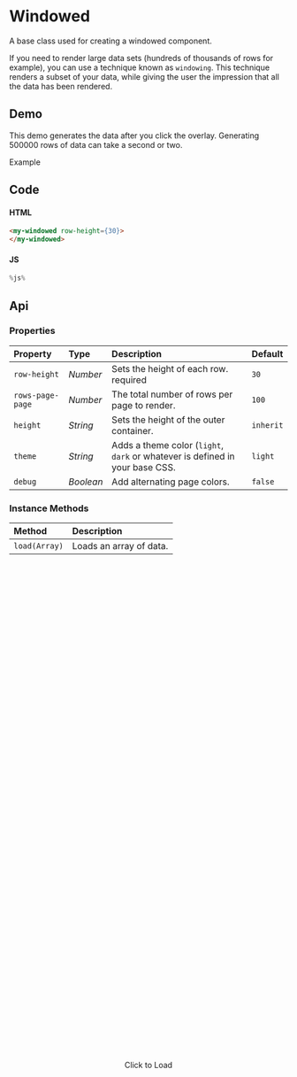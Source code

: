 # Windowed
A base class used for creating a windowed component.

If you need to render large data sets (hundreds of thousands of rows for
example), you can use a technique known as `windowing`. This technique renders
a subset of your data, while giving the user the impression that all the data
has been rendered.

## Demo

This demo generates the data after you click the overlay. Generating 500000
rows of data can take a second or two.

<style nonce="%nonce%">
  body > main div.example .content.windowed-example {
    max-width: initial;
    padding: 0;
    position: relative;
  }
 
  my-windowed {
    height: 300px;
  }

  my-windowed .th {
    background: var(--border);
  }

  my-windowed .th,
  my-windowed .tr {
    height: 30px;
    display: flex;
    overflow: hidden;
    border-bottom: 1px solid var(--border);
  }

  my-windowed .tr:hover {
    background: var(--accent);
    color: white;
    cursor: default;
  }

  my-windowed .td {
    white-space: nowrap;
    display: inline-block;
    text-overflow: ellipsis;
    overflow: hidden;
    width: 100px;
    font-family: var(--monospace);
    font-size: 14px;
    height: 30px;
    line-height: 30px;
    flex-basis: 33.3%;
    padding: 0 4px;
  }

  #click-to-load {
    position: absolute;
    display: flex;
    left: 0;
    right: 0;
    background: var(--window);
    z-index: 1;
    top: 0;
    bottom: 0;
    cursor: pointer;
    opacity: 1;
    transition: all 1.5s;
  }

  #click-to-load span {
    margin: auto;
  }

  #click-to-load.hidden {
    opacity: 0;
    z-index: -1;
  }
</style>

<div class="example">
  <div class="header">Example</div>
  <div class="content windowed-example">
    <div id="click-to-load">
      <span>Click to Load</span>
    </div>
    <my-windowed row-height='30'>
    </my-windowed>
  </div>
</div>

## Code

#### HTML

```html
<my-windowed row-height={30}>
</my-windowed>
```

#### JS

```js
%js%
```

## Api

### Properties

| Property | Type | Description | Default |
| :--- | :--- | :--- | :--- |
| `row-height` | *Number* | Sets the height of each row. <span class="req">required</soan> | `30` |
| `rows-page-page` | *Number* | The total number of rows per page to render. | `100` |
| `height` | *String* | Sets the height of the outer container. | `inherit` |
| `theme` | *String* | Adds a theme color (`light`, `dark` or whatever is defined in your base CSS. | `light` |
| `debug` | *Boolean* | Add alternating page colors. | `false` |

### Instance Methods

| Method | Description |
| :--- | :--- |
| `load(Array)` | Loads an array of data. |

